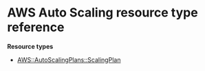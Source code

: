 # AWS Auto Scaling resource type reference<a name="AWS_AutoScalingPlans"></a>

**Resource types**
+ [AWS::AutoScalingPlans::ScalingPlan](aws-resource-autoscalingplans-scalingplan.md)